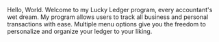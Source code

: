 Hello, World. Welcome to my Lucky Ledger program, every accountant's wet dream. 
My program allows users to track all business and personal transactions with ease.
Multiple menu options give you the freedom to personalize and organize your ledger to your liking.

